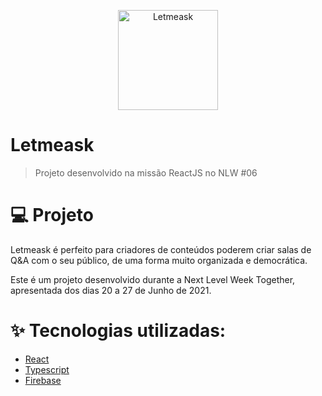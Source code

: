 <p align="center">
  <img alt="Letmeask" src="https://user-images.githubusercontent.com/34919963/153312345-edfe992d-b3f3-407f-8dd1-d4ceb99962ca.png" width="160px">
</p>

# Letmeask
> Projeto desenvolvido na missão ReactJS no NLW #06

##

# 💻 Projeto

Letmeask é perfeito para criadores de conteúdos poderem criar salas de Q&A com o seu público, de uma forma muito organizada e democrática.

Este é um projeto desenvolvido durante a Next Level Week Together, apresentada dos dias 20 a 27 de Junho de 2021.

# ✨ Tecnologias utilizadas:

- [React](https://www.ruby-lang.org/pt/)
- [Typescript](https://www.typescriptlang.org/)
- [Firebase](https://firebase.google.com/?hl=pt-br)

